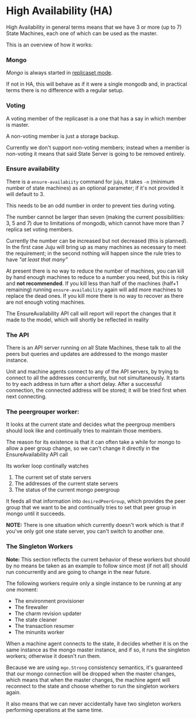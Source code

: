 High Availability (HA)
======================


High Availability in general terms means that we have 3 or more (up to 7) 
State Machines, each one of which can be used as the master.

This is an overview of how it works:

### Mongo
_Mongo_ is always started in [replicaset mode](http://docs.mongodb.org/manual/replication/).

 If not in HA, this will behave as if it were a single mongodb and, in practical 
terms there is no difference with a regular setup.

### Voting

A voting member of the replicaset is a one that has a say in which member is master.

A non-voting member is just a storage backup.

Currently we don't support non-voting members; instead when a member is non-voting it
means that said State Server is going to be removed entirely.

### Ensure availability

There is a `ensure-availabiity` command for juju, it takes `-n` (minimum number
 of state machines) as an optional parameter; if it's not provided it will 
default to 3.

 This needs to be an odd number in order to prevent ties during voting.
 
 The number cannot be larger than seven (making the current possibilities: 3, 
5 and 7) due to limitations of mongodb, which cannot have more than 7
replica set voting members.
 
 Currently the number can be increased but not decreased (this is planned). 
In the first case Juju will bring up as many machines as necessary to meet the 
requirement; in the second nothing will happen since the rule tries to have 
_"at least that many"_
 
 At present there is no way to reduce the number of machines, you can kill by 
hand enough machines to reduce to a number you need, but this is risky and 
**not recommended**. If you kill less than half of the machines (half+1
remaining) running `ensure-availability` again will add more machines to 
replace the dead ones. If you kill more there is no way to recover as there 
are not enough voting machines.
 
 The EnsureAvailability API call will report will report the changes that it 
made to the model, which will shortly be reflected in reality
### The API 

 There is an API server running on all State Machines, these talk to all
the peers but queries and updates are addressed to the mongo master instance.
 
 Unit and machine agents connect to any of the API servers, by trying to connect
to all the addresses concurrently, but not simultaneously. It starts to try each
address in turn after a short delay. After a successful connection, the
connected address will be stored; it will be tried first when next connecting.

### The peergrouper worker:
 
 It looks at the current state and decides what the peergroup members should 
look like and continually tries to maintain those members.

 The reason for its existence is that it can often take a while for mongo to 
allow a peer group change, so we can't change it directly in the 
EnsureAvailability API call

 Its worker loop continally watches 

 1. The current set of state servers 
 2. The addresses of the current state servers 
 3. The status of the current mongo peergroup
 
It feeds all that information into `desiredPeerGroup`, which provides the peer 
group that we want to be and continually tries to set that peer group in mongo 
until it succeeds.
 
**NOTE:** There is one situation which currently doesn't work which is 
that if you've only got one state server, you can't switch to another one.

### The Singleton Workers

**Note:** This section reflects the current behavior of these workers but 
should by no means be taken as an example to follow since most (if not all)
should run concurrently and are going to change in the near future.

The following workers require only a single instance to be running
at any one moment:

 * The environment provisioner
 * The firewaller
 * The charm revision updater
 * The state cleaner
 * The transaction resumer
 * The minunits worker

When a machine agent connects to the state, it decides whether
it is on the same instance as the mongo master instance, and
if so, it runs the singleton workers; otherwise it doesn't run them.

Because we are using `mgo.Strong` consistency semantics,
it's guaranteed that our mongo connection will be dropped
when the master changes, which means that when the
master changes, the machine agent will reconnect to the
state and choose whether to run the singleton workers again.

It also means that we can never accidentally have two
singleton workers performing operations at the same time.
